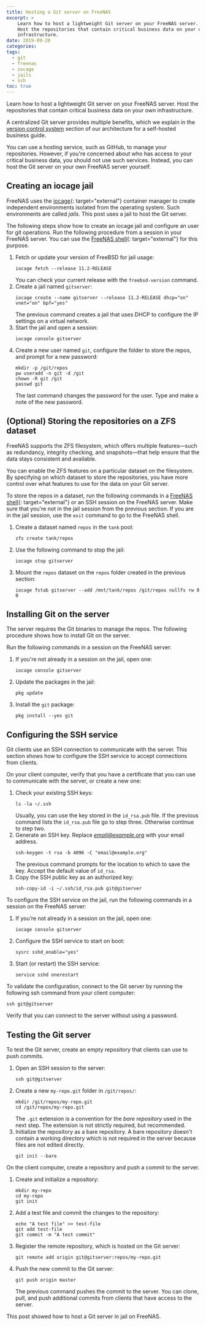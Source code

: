 ```yaml
---
title: Hosting a Git server on FreeNAS
excerpt: >
    Learn how to host a lightweight Git server on your FreeNAS server.
    Host the repositories that contain critical business data on your own
    infrastructure.
date: 2019-09-20
categories:
tags:
  - git
  - freenas
  - iocage
  - jails
  - ssh
toc: true
---
```


Learn how to host a lightweight Git server on your FreeNAS server.
Host the repositories that contain critical business data on your own
infrastructure.

A centralized Git server provides multiple benefits, which we explain in the
[version control system][2] section of our architecture for a self-hosted
business guide.

You can use a hosting service, such as GitHub, to manage your repositories.
However, if you're concerned about who has access to your critical business
data, you should not use such services. Instead, you can host the Git server on
your own FreeNAS server yourself.

## Creating an iocage jail

FreeNAS uses the [iocage][1]{: target="external"} container manager to create
independent environments isolated from the operating system. Such environments
are called _jails_. This post uses a jail to host the Git server.

The following steps show how to create an iocage jail and configure an user for
git operations. Run the following procedure from a session in your FreeNAS
server. You can use the [FreeNAS shell][0]{: target="external"} for this
purpose.

1. Fetch or update your version of FreeBSD for jail usage:
   ```shell
   iocage fetch --release 11.2-RELEASE
   ```
   You can check your current release with the `freebsd-version` command.
1. Create a jail named `gitserver`:
   ```shell
   iocage create --name gitserver --release 11.2-RELEASE dhcp="on" vnet="on" bpf="yes"
   ```
   The previous command creates a jail that uses DHCP to configure the IP
   settings on a virtual network.
1. Start the jail and open a session:
   ```shell
   iocage console gitserver
   ```
1. Create a new user named `git`, configure the folder to store the repos, and
   prompt for a new password:
   ```shell
   mkdir -p /git/repos
   pw useradd -n git -d /git
   chown -R git /git
   passwd git
   ```
   The last command changes the password for the user. Type and make a note of
   the new password.

## (Optional) Storing the repositories on a ZFS dataset

FreeNAS supports the ZFS filesystem, which offers multiple features—such as redundancy, integrity
checking, and snapshots—that help ensure that the data stays consistent and
available.

You can enable the ZFS features on a particular dataset on the filesystem. By
specifying on which dataset to store the repositories, you have more control
over what features to use for the data on your Git server.

To store the repos in a dataset, run the following commands in a [FreeNAS
shell][0]{: target="external"} or an SSH session on the FreeNAS server. Make
sure that you're not in the jail session from the previous section. If you are
in the jail session, use the `exit` command to go to the FreeNAS shell.

1. Create a dataset named `repos` in the `tank` pool:
   ```shell
   zfs create tank/repos
   ```
1. Use the following command to stop the jail:
   ```shell
   iocage stop gitserver
   ```
1. Mount the `repos` dataset on the `repos` folder created in the previous
   section:
   ```shell
   iocage fstab gitserver --add /mnt/tank/repos /git/repos nullfs rw 0 0
   ```

## Installing Git on the server

The server requires the Git binaries to manage the repos. The following
procedure shows how to install Git on the server.

Run the following commands in a session on the FreeNAS server:

1. If you're not already in a session on the jail, open one:
   ```shell
   iocage console gitserver
   ```
1. Update the packages in the jail:
   ```shell
   pkg update
   ```
1. Install the `git` package:
   ```shell
   pkg install --yes git
   ```

## Configuring the SSH service

Git clients use an SSH connection to communicate with the server. This section
shows how to configure the SSH service to accept connections from clients.

On your client computer, verify that you have a certificate that you can use to
communicate with the server, or create a new one:

1. Check your existing SSH keys:
   ```shell
   ls -la ~/.ssh
   ```
   Usually, you can use the key stored in the `id_rsa.pub` file. If the previous
   command lists the `id_rsa.pub` file go to step three. Otherwise continue to
   step two.
1. Generate an SSH key. Replace *email@example.org* with your email address.
   ```shell
   ssh-keygen -t rsa -b 4096 -C "email@example.org"
   ```
   The previous command prompts for the location to which to save the key.
   Accept the default value of `id_rsa`.
1. Copy the SSH public key as an authorized key:
   ```shell
   ssh-copy-id -i ~/.ssh/id_rsa.pub git@gitserver
   ```

To configure the SSH service on the jail, run the following commands in a
session on the FreeNAS server:

1. If you’re not already in a session on the jail, open one:
   ```shell
   iocage console gitserver
   ```
1. Configure the SSH service to start on boot:
   ```shell
   sysrc sshd_enable="yes"
   ```
1. Start (or restart) the SSH service:
   ```shell
   service sshd onerestart
   ```

To validate the configuration, connect to the Git server by running the
following ssh command from your client computer:
```shell
ssh git@gitserver
```
Verify that you can connect to the server without using a password.

## Testing the Git server

To test the Git server, create an empty repository that clients can use to push
commits.

1. Open an SSH session to the server:
   ```shell
   ssh git@gitserver
   ```
1. Create a new `my-repo.git` folder in `/git/repos/`:
   ```shell
   mkdir /git/repos/my-repo.git
   cd /git/repos/my-repo.git
   ```
   The `.git` extension is a convention for the _bare repository_ used in the
   next step. The extension is not strictly required, but recommended.
1. Initialize the repository as a bare repository. A bare repository doesn't
   contain a working directory which is not required in the server because files
   are not edited directly.
   ```shell
   git init --bare
   ```

On the client computer, create a repository and push a commit to the server.

1. Create and initialize a repository:
   ```shell
   mkdir my-repo
   cd my-repo
   git init
   ```
1. Add a test file and commit the changes to the repository:
   ```shell
   echo "A test file" >> test-file
   git add test-file
   git commit -m "A test commit"
   ```
1. Register the remote repository, which is hosted on the Git server:
   ```shell
   git remote add origin git@gitserver:repos/my-repo.git
   ```
1. Push the new commit to the Git server:
   ```shell
   git push origin master
   ```
   The previous command pushes the commit to the server. You can clone, pull,
   and push additional commits from clients that have access to the server.

This post showed how to host a Git server in jail on FreeNAS.

[0]: https://www.ixsystems.com/documentation/freenas/11.2-U4.1/shell.html
[1]: https://iocage.readthedocs.io/en/latest/
[2]: /self-hosted-architecture/#version-control-system
